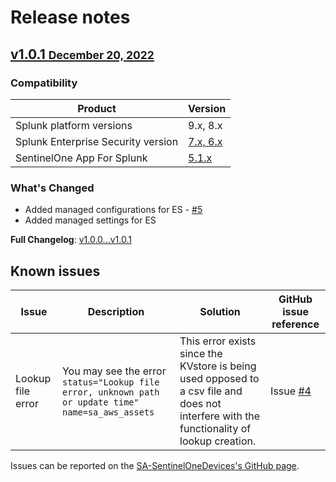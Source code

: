 # Release notes

## [v1.0.1 <small>December 20, 2022</small>](https://github.com/ZachChristensen28/SA-SentinelOneDevices/releases/tag/v1.0.1)

### Compatibility

Product | Version
--------- | -------
Splunk platform versions | 9.x, 8.x
Splunk Enterprise Security version | [7.x, 6.x](https://splunkbase.splunk.com/app/263)
SentinelOne App For Splunk | [5.1.x](https://splunkbase.splunk.com/app/5433)

### What's Changed

- Added managed configurations for ES - [#5](https://github.com/ZachChristensen28/SA-SentinelOneDevices/issues/5)
- Added managed settings for ES

**Full Changelog**: [v1.0.0...v1.0.1](https://github.com/ZachChristensen28/SA-SentinelOneDevices/compare/v1.0.0...v1.0.1)

## Known issues

Issue | Description | Solution | GitHub issue reference
----- | ----------- | -------- | ----------------------
Lookup file error | You may see the error `status="Lookup file error, unknown path or update time" name=sa_aws_assets` | This error exists since the KVstore is being used opposed to a csv file and does not interfere with the functionality of lookup creation. | Issue [#4](https://github.com/ZachChristensen28/SA-SentinelOneDevices/issues/4)

Issues can be reported on the [SA-SentinelOneDevices's GitHub page](https://github.com/ZachChristensen28/SA-SentinelOneDevices/issues).
